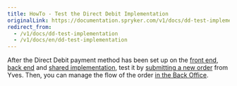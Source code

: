 ```yaml
---
title: HowTo - Test the Direct Debit Implementation
originalLink: https://documentation.spryker.com/v1/docs/dd-test-implementation
redirect_from:
  - /v1/docs/dd-test-implementation
  - /v1/docs/en/dd-test-implementation
---
```


After the Direct Debit payment method has been set up on the [front end](/docs/scos/dev/developer-guides/201811.0/development-guide/back-end/data-manipulation/payment-methods/direct-debit-example-implementation/dd-fe-implement), [back end](/docs/scos/dev/developer-guides/201811.0/development-guide/back-end/data-manipulation/payment-methods/direct-debit-example-implementation/dd-be-implement) and [shared implementation](/docs/scos/dev/developer-guides/201811.0/development-guide/back-end/data-manipulation/payment-methods/direct-debit-example-implementation/dd-shared-imple), test it by [submitting a new order](/docs/scos/dev/user-guides/201811.0/shop-user-guide/checkout/checkout-shop-g) from Yves. Then, you can manage the flow of the order [in the Back Office](/docs/scos/dev/user-guides/201811.0/back-office-user-guide/sales/orders/managing-orders).
